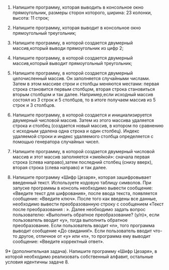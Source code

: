 1. Напишите программу, которая выводить в консольное окно прямоугольник, размеры сторон которого, ширина: 23 колонки, высота: 11 строк;

2. Напишите программу, которая выводит в консольное окно прямоугольный треугольник;

3. Напишите программу, в которой создается двумерный массив,который выводи прямоугольник из цифр 2;

4. Напишите программу, в которой создается двумерный массив,который выводит прямоугольный треугольник;

5. Напишите программу, в которой создается двумерный целочисленный массив. Он заполняется случайными числами. Затем в этом массиве строи и столбцы меняются местами: первая строка становится первым столбцом, вторая строка становиться вторым столбцом и так далее. Например,если исходный массив состоял из 3 строк и 5 столбцов, то в итоге получаем массив из 5 строк и 3 столбцов.

6. Напишите программу, в которой создается и инициализируется двумерный числовой массив. Затем из этого массива удаляется строка и столбец (создается новый массив, в котором по сравнению с исходным удалена одна строка и один столбец). Индекс удаляемой строки и индекс удаляемого столбца определяется с помощью генератора случайных чисел.

7. Напишите программу, в которой создается двумерный числовой массив и этот массив заполняется «змейкой»: сначала первая строка (слева направо),затем последний столбец (снизу вверх), вторая строка (слева направо) и так далее.

8. Напишите программу «Шифр Цезаря», которая зашифровывает введенный текст. Используете кодовую таблицу символов. При запуске программы в консоль необходимо вывести сообщение: «Введите текст для шифрования», после ввода текста, появляется сообщение: «Введите ключ». После того как введены все данные, необходимо вывести преобразованную строку с сообщением «Текст после преобразования : ». Далее необходимо задать вопрос пользователю: «Выполнить обратное преобразование? (y/n)», если пользователь вводит «y», тогда выполнить обратное преобразование. Если пользователь вводит «n», того программа выводит сообщение «До свидания!». Если пользователь вводит что-то другое, отличное от «y» или «n», то программа ему выводит сообщение: «Введите корректный ответ».

9* (дополнительная задача). Напишите программу «Шифр Цезаря», в которой
необходимо реализовать собственный алфавит, остальные условия идентичны
задаче 8.
